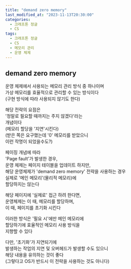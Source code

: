 ```yaml
---
title: "demand zero memory"
last_modified_at: "2023-11-13T20:30:00"
categories:
  - 크래프톤 정글
  - CS
tags:
  - 크래프톤 정글
  - CS
  - 메모리 관리
  - 운영 체제
---
```


## demand zero memory
 운영 체제에서 사용되는 메모리 관리 방식 중 하나이며<br>
 가상 메모리를 효율적으로 관리할 수 있는 방식이다<br>
 (구현 방식에 따라 사용되지 않기도 한다)<br>

 해당 전략의 요점은 <br>
 '정말로 필요할 때까지는 주지 않겠다'라는<br>
 개념이다<br>
 (메모리 할당을 '지연'시킨다)<br>
 (받은 쪽은 요구했는데 '0' 메모리를 받았으니<br>
 이런 작명이 되었을수도?)

 페이징 개념에 따라<br>
 'Page fault'가 발생한 경우,<br>
 운영 체제는 페이지 테이블을 업데이트 하지만,<br>
 해당 운영체제가 'demand zero memory' 전략을 사용하는 경우<br>
 실제로 '메인 메모리'(물리적 메모리)에<br>
 할당하지는 않는다<br>

 해당 페이지에 '실제로' 접근 하려 한다면,<br>
 운영체제는 이 때, 메모리를 할당하며,<br>
 이 때, 페이지를 초기화 시킨다<br>

 이러한 방식은 '필요 시'에만 메인 메모리에<br>
 할당하기에 효율적인 메모리 사용 방식을<br>
 지향할 수 있다<br>

 다만, '초기화'가 지연되기에 <br>
 발생하는 작업의 지연 및 오버헤드가 발생할 수도 있으니<br>
 해당 내용을 유의하는 것이 좋다<br>
 (그렇다고 OS가 반드시 이 전략을 사용하는 것도 아니다)